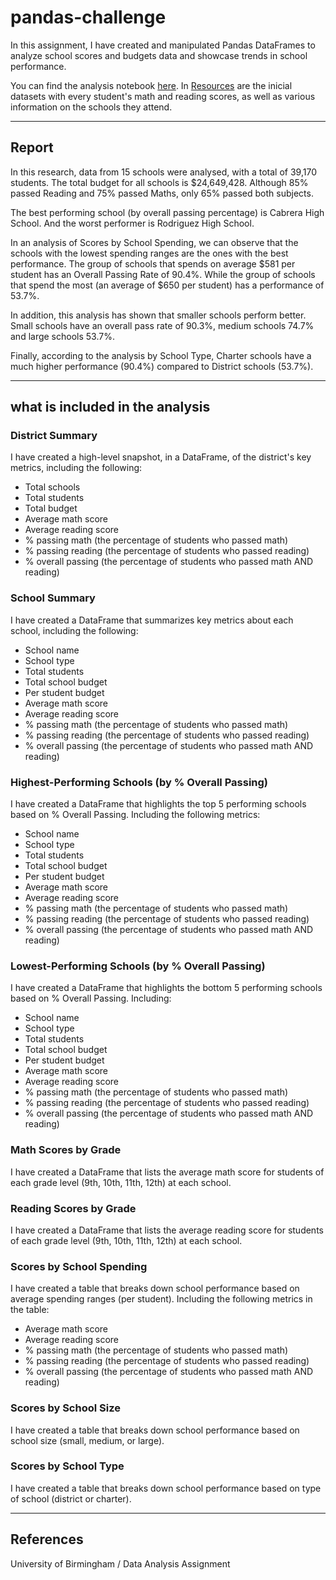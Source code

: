 # pandas-challenge

In this assignment, I have created and manipulated Pandas DataFrames to analyze school scores and budgets data and showcase trends in school performance.

You can find the analysis notebook [here](PyCitySchools/analysisPyCitySchools.ipynb). In [Resources](PyCitySchools/Resources) are the inicial datasets with every student's math and reading scores, as well as various information on the schools they attend.

- - -

## Report

In this research, data from 15 schools were analysed, with a total of 39,170 students. The total budget for all schools is $24,649,428. Although 85% passed Reading and 75% passed Maths, only 65% passed both subjects.

The best performing school (by overall passing percentage) is Cabrera High School. And the worst performer is Rodriguez High School.

In an analysis of Scores by School Spending, we can observe that the schools with the lowest spending ranges are the ones with the best performance. The group of schools that spends on average $581 per student has an Overall Passing Rate of 90.4%. While the group of schools that spend the most (an average of $650 per student) has a performance of 53.7%.

In addition, this analysis has shown that smaller schools perform better. Small schools have an overall pass rate of 90.3%, medium schools 74.7% and large schools 53.7%.

Finally, according to the analysis by School Type, Charter schools have a much higher performance (90.4%) compared to District schools (53.7%).

- - -

## what is included in the analysis

### District Summary

I have created a high-level snapshot, in a DataFrame, of the district's key metrics, including the following:

* Total schools
* Total students
* Total budget
* Average math score
* Average reading score
* % passing math (the percentage of students who passed math)
* % passing reading (the percentage of students who passed reading)
* % overall passing (the percentage of students who passed math AND reading)

### School Summary

I have created a DataFrame that summarizes key metrics about each school, including the following:

* School name
* School type
* Total students
* Total school budget
* Per student budget
* Average math score
* Average reading score
* % passing math (the percentage of students who passed math)
* % passing reading (the percentage of students who passed reading)
* % overall passing (the percentage of students who passed math AND reading)

### Highest-Performing Schools (by % Overall Passing)

I have created a DataFrame that highlights the top 5 performing schools based on % Overall Passing. Including the following metrics:

* School name
* School type
* Total students
* Total school budget
* Per student budget
* Average math score
* Average reading score
* % passing math (the percentage of students who passed math)
* % passing reading (the percentage of students who passed reading)
* % overall passing (the percentage of students who passed math AND reading)


### Lowest-Performing Schools (by % Overall Passing)

I have created a DataFrame that highlights the bottom 5 performing schools based on % Overall Passing. Including:

* School name
* School type
* Total students
* Total school budget
* Per student budget
* Average math score
* Average reading score
* % passing math (the percentage of students who passed math)
* % passing reading (the percentage of students who passed reading)
* % overall passing (the percentage of students who passed math AND reading)

### Math Scores by Grade

I have created a DataFrame that lists the average math score for students of each grade level (9th, 10th, 11th, 12th) at each school.

### Reading Scores by Grade

I have created a DataFrame that lists the average reading score for students of each grade level (9th, 10th, 11th, 12th) at each school.

### Scores by School Spending

I have created a table that breaks down school performance based on average spending ranges (per student). Including the following metrics in the table:

* Average math score
* Average reading score
* % passing math (the percentage of students who passed math)
* % passing reading (the percentage of students who passed reading)
* % overall passing (the percentage of students who passed math AND reading)

### Scores by School Size

I have created a table that breaks down school performance based on school size (small, medium, or large).

### Scores by School Type

I have created a table that breaks down school performance based on type of school (district or charter).

- - -

## References

University of Birmingham / Data Analysis Assignment
